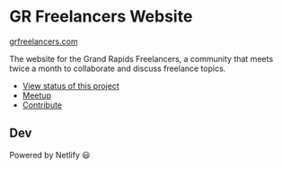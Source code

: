 # GR Freelancers Website

[grfreelancers.com](http://grfreelancers.com/)

The website for the Grand Rapids Freelancers, a community that meets twice a month to collaborate and discuss freelance topics.

- [View status of this project](https://github.com/grfreelancers/grfreelancers-website/projects/1)
- [Meetup](https://www.meetup.com/Grand-Rapids-Freelance-Meetup/)
- [Contribute](https://github.com/grfreelancers/collaboration)

## Dev

Powered by Netlify 😃
